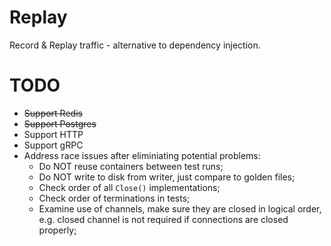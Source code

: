 # Replay
Record & Replay traffic - alternative to dependency injection.


# TODO

* ~~Support Redis~~
* ~~Support Postgres~~
* Support HTTP
* Support gRPC
* Address race issues after eliminiating potential problems:
    * Do NOT reuse containers between test runs;
    * Do NOT write to disk from writer, just compare to golden files;
    * Check order of all `Close()` implementations;
    * Check order of terminations in tests;
    * Examine use of channels, make sure they are closed in logical order, e.g. closed channel is not required if connections are closed properly;
